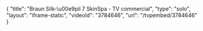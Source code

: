 {
    "title": "Braun Silk-\u00e9pil 7 SkinSpa - TV commercial",
    "type": "solo",
    "layout": "iframe-static",
    "videoId": "3784646",
    "url": "\/tvpembed\/3784646"
}